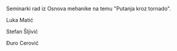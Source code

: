 Seminarki rad iz Osnova mehanike na temu "Putanja kroz tornado".

Luka Matić

Stefan Šljivić

Đuro Cerović
